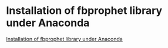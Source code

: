 # Installation of fbprophet library under Anaconda
[Installation of fbprophet library under Anaconda](https://aiwithcloud.com/2022/09/15/installation_of_fbprophet_library_under_anaconda/)